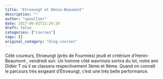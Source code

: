 ```yaml
---
title: "Etroeungt et Hénin-Beaumont"
description: ""
author: "vpoullier"
date: 2017-06-02T12:24:29
draft: false
categories: ["courses"]
tags: []
original_category: "blog-courses"
---
```


C&ocirc;t&eacute; coureurs, Etroeungt (pr&egrave;s de Fourmies) jeudi et crit&eacute;rium d&rsquo;Henin-Beaumont , vendredi soir. Un homme c&ocirc;t&eacute; wavrinois sortira du lot, notre ami Didier T o&ugrave; il se classera respectivement 3&egrave;me&nbsp;et 9&egrave;me. Quand on conna&icirc;t le parcours tr&egrave;s exigeant d&rsquo;Etroeungt, c&rsquo;est une tr&egrave;s belle performance.